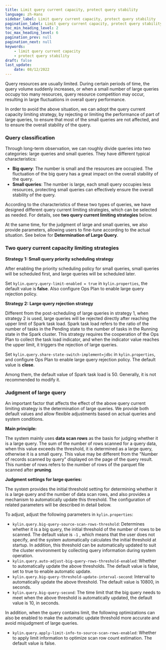 ```yaml
---
title: Limit query current capacity, protect query stability
language: zh-Hans
sidebar_label: Limit query current capacity, protect query stability
pagination_label: Limit query current capacity, protect query stability
toc_min_heading_level: 2
toc_max_heading_level: 6
pagination_prev: null
pagination_next: null
keywords:
    - limit query current capacity
    - protect query stability
draft: false
last_update:
    date: 08/12/2022
---
```


Query resources are usually limited. During certain periods of time, the query volume suddenly increases, or when a small number of large queries occupy too many resources, query resource competition may occur, resulting in large fluctuations in overall query performance.

In order to avoid the above situation, we can adopt the query current capacity limiting strategy, by rejecting or limiting the performance of part of large queries, to ensure that most of the small queries are not affected, and to ensure the overall stability of the query.


### Query classification

Through long-term observation, we can roughly divide queries into two categories: large queries and small queries. They have different typical characteristics:

- **Big query**: The number is small and the resources are occupied. The fluctuation of the big query has a great impact on the overall stability of the query.
- **Small queries**: The number is large, each small query occupies less resources, protecting small queries can effectively ensure the overall stability of the query.

According to the characteristics of these two types of queries, we have designed different query current limiting strategies, which can be selected as needed. For details, see **two query current limiting strategies** below.

At the same time, for the judgment of large and small queries, we also provide parameters, allowing users to fine-tune according to the actual situation. See below for **Determination of Large Query**.

### Two query current capacity limiting strategies

**Strategy 1: Small query priority scheduling strategy**

After enabling the priority scheduling policy for small queries, small queries will be scheduled first, and large queries will be scheduled later.

Set `kylin.query.query-limit-enabled = true` in `kylin.properties`, the default value is **false**. Also configure Ops Plan to enable large query rejection policy.

**Strategy 2: Large query rejection strategy**

Different from the post-scheduling of large queries in strategy 1, when strategy 2 is used, large queries will be rejected directly after reaching the upper limit of Spark task load. Spark task load refers to the ratio of the number of tasks in the Pending state to the number of tasks in the Running state in the Spark cluster. This strategy requires the cooperation of the Ops Plan to collect the task load indicator, and when the indicator value reaches the upper limit, it triggers the rejection of large queries.

Set `kylin.query.share-state-switch-implement=jdbc` in `kylin.properties`, and configure Ops Plan to enable large query rejection policy. The default value is **close**.

Among them, the default value of Spark task load is 50. Generally, it is not recommended to modify it. 


### Judgment of large query

An important factor that affects the effect of the above query current limiting strategy is the determination of large queries. We provide both default values and allow flexible adjustments based on actual queries and system conditions.

**Main principle:**

The system mainly uses **data scan rows** as the basis for judging whether it is a large query. The sum of the number of rows scanned for a query data, when this value exceeds the threshold, it is determined as a large query, otherwise it is a small query. This value may be different from the "Number of records scanned by query" displayed on the page of the query result. This number of rows refers to the number of rows of the parquet file scanned after **pruning**.

**Judgment settings for large queries:**

The system provides the initial threshold setting for determining whether it is a large query and the number of data scan rows, and also provides a mechanism to automatically update this threshold. The configuration of related parameters will be described in detail below.

To adjust, adjust the following parameters in `kylin.properties`:
- `kylin.query.big-query-source-scan-rows-threshold`: Determines whether it is a big query, the initial threshold of the number of rows to be scanned. The default value is `-1` , which means that the user does not specify, and the system automatically calculates the initial threshold at startup. In addition, this threshold can be automatically updated to suit the cluster environment by collecting query information during system operation.
- `kylin.query.auto-adjust-big-query-rows-threshold-enabled`: Whether to automatically update the above thresholds. The default value is false, set to true to enable automatic update.
- `kylin.query.big-query-threshold-update-interval-second`: Interval to automatically update the above threshold. The default value is 10800, in seconds.
- `kylin.query.big-query-second`: The time limit that the big query needs to meet when the above threshold is automatically updated, the default value is 10, in seconds.

In addition, when the query contains limit, the following optimizations can also be enabled to make the automatic update threshold more accurate and avoid misjudgment of large queries.
- `kylin.query.apply-limit-info-to-source-scan-rows-enabled`: Whether to apply limit information to optimize scan row count estimation. The default value is false.
